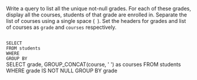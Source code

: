 Write a query to list all the unique not-null grades.
For each of these grades,
display all the courses, students of that grade are enrolled in.
Separate the list of courses using a single space (` `).
Set the headers for grades and list of courses as `grade` and `courses` respectively.

<codeblock language="sql" dbName="students1.db" type="exercise" testMode="fixedInput">
<code>
SELECT
FROM students
WHERE
GROUP BY
</code>

<solution>
SELECT grade, GROUP_CONCAT(course, ' ') as courses
FROM students
WHERE grade IS NOT NULL
GROUP BY grade
</solution>
</codeblock>